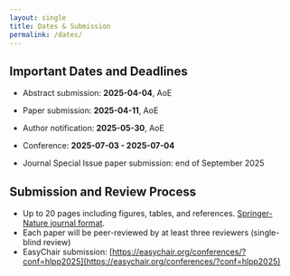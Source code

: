 ```yaml
---
layout: single
title: Dates & Submission
permalink: /dates/
---
```


## Important Dates and Deadlines

 * Abstract submission: **2025-04-04**, AoE
 * Paper submission: **2025-04-11**, AoE
 * Author notification: **2025-05-30**, AoE
 
 * Conference: **2025-07-03 - 2025-07-04**
 
 * Journal Special Issue paper submission: end of September 2025

## Submission and Review Process

 * Up to 20 pages including figures, tables, and references. [Springer-Nature journal format](https://www.springernature.com/gp/authors/campaigns/latex-author-support#c17590862).
 * Each paper will be peer-reviewed by at least three reviewers (single-blind review)
 * EasyChair submission: [https://easychair.org/conferences/?conf=hlpp2025](https://easychair.org/conferences/?conf=hlpp2025)
